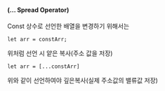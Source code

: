 
#### (... Spread Operator)
Const 상수로 선언한 배열을 변경하기 위해서는
```
let arr = constArr;
```
위처럼 선언 시 얕은 복사(주소 값을 저장)

```
let arr = [...constArr]
```

위와 같이 선언하여야 깊은복사(실제 주소값의 밸류값 저장)


